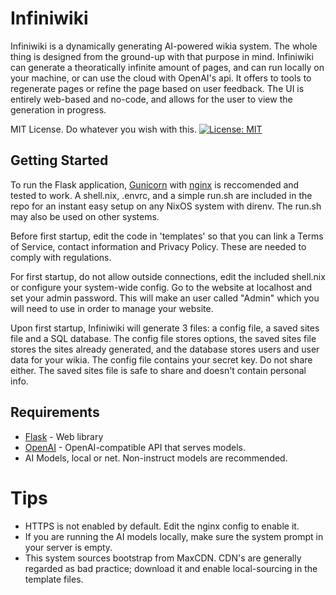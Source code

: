 # Infiniwiki

Infiniwiki is a dynamically generating AI-powered wikia system. The whole thing is designed from the ground-up with that purpose in mind.
Infiniwiki can generate a theoratically infinite amount of pages, and can run locally on your machine, or can use the cloud with OpenAI's api.
It offers to tools to regenerate pages or refine the page based on user feedback. The UI is entirely web-based and no-code, and allows for the user
to view the generation in progress.

MIT License. Do whatever you wish with this.
[![License: MIT](https://img.shields.io/badge/License-MIT-yellow.svg)](https://opensource.org/licenses/MIT)

## Getting Started

To run the Flask application, [Gunicorn](https://gunicorn.org/) with [nginx](https://nginx.org/en/) is reccomended and tested to work.
A shell.nix, .envrc, and a simple run.sh are included in the repo for an instant easy setup on any NixOS system with direnv. The run.sh may also be used on other systems.

Before first startup, edit the code in 'templates' so that you can link a Terms of Service, contact information and Privacy Policy. These are needed to comply with regulations.

For first startup, do not allow outside connections, edit the included shell.nix or configure your system-wide config. Go to the website at localhost and set your admin password. This will make an user called "Admin" which you will need to use in order to manage your website.

Upon first startup, Infiniwiki will generate 3 files: a config file, a saved sites file and a SQL database. The config file stores options, the saved sites file stores the sites already generated, and the database stores users and user data for your wikia. The config file contains your secret key. Do not share either. The saved sites file is safe to share and doesn't contain personal info.

## Requirements

- [Flask](https://flask.palletsprojects.com/) - Web library
- [OpenAI](https://beta.openai.com/) - OpenAI-compatible API that serves models.
- AI Models, local or net. Non-instruct models are recommended.

# Tips

- HTTPS is not enabled by default. Edit the nginx config to enable it.
- If you are running the AI models locally, make sure the system prompt in your server is empty.
- This system sources bootstrap from MaxCDN. CDN's are generally regarded as bad practice; download it and enable local-sourcing in the template files.
